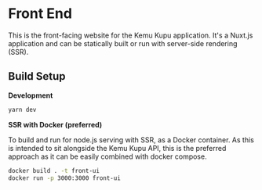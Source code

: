 # Front End
This is the front-facing website for the Kemu Kupu application. It's a Nuxt.js application and can be statically built or run with server-side rendering (SSR).

## Build Setup

**Development**
```bash
yarn dev
```

**SSR with Docker (preferred)**

To build and run for node.js serving with SSR, as a Docker container. As this is intended to sit alongside the Kemu Kupu API, this is the preferred approach as it can be easily combined with docker compose.

```bash
docker build . -t front-ui
docker run -p 3000:3000 front-ui
```